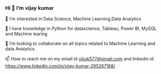 ### Hi 👋 I’m vijay kumar

👀 I’m interested in Data Science, Machine Learning,Data Analytics

🌱 I have knowledge in  Python for datascience, Tableau, Power BI, MySQL and Machine learing

💞️ I’m looking to collaborate on all topics related to Machine Learning and data Analytics.

📫 How to reach me on my email id vijjuk577@gmail.com and linkedin id https://www.linkedin.com/in/vijay-kumar-295267168/

